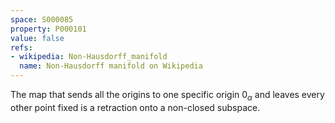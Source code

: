```yaml
---
space: S000085
property: P000101
value: false
refs:
- wikipedia: Non-Hausdorff_manifold
  name: Non-Hausdorff manifold on Wikipedia
---
```


The map that sends all the origins to one specific origin $0_\alpha$ and leaves every other point fixed is a retraction onto a non-closed subspace.
